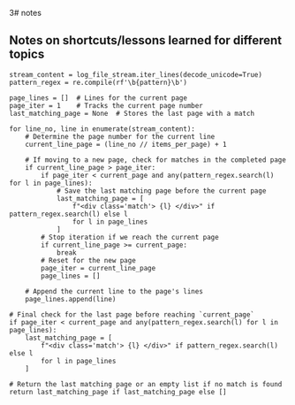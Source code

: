3# notes

## Notes on shortcuts/lessons learned for different topics
    stream_content = log_file_stream.iter_lines(decode_unicode=True)
    pattern_regex = re.compile(rf'\b{pattern}\b')

    page_lines = []  # Lines for the current page
    page_iter = 1    # Tracks the current page number
    last_matching_page = None  # Stores the last page with a match

    for line_no, line in enumerate(stream_content):
        # Determine the page number for the current line
        current_line_page = (line_no // items_per_page) + 1

        # If moving to a new page, check for matches in the completed page
        if current_line_page > page_iter:
            if page_iter < current_page and any(pattern_regex.search(l) for l in page_lines):
                # Save the last matching page before the current page
                last_matching_page = [
                    f"<div class='match'> {l} </div>" if pattern_regex.search(l) else l
                    for l in page_lines
                ]
            # Stop iteration if we reach the current page
            if current_line_page >= current_page:
                break
            # Reset for the new page
            page_iter = current_line_page
            page_lines = []

        # Append the current line to the page's lines
        page_lines.append(line)

    # Final check for the last page before reaching `current_page`
    if page_iter < current_page and any(pattern_regex.search(l) for l in page_lines):
        last_matching_page = [
            f"<div class='match'> {l} </div>" if pattern_regex.search(l) else l
            for l in page_lines
        ]

    # Return the last matching page or an empty list if no match is found
    return last_matching_page if last_matching_page else []
